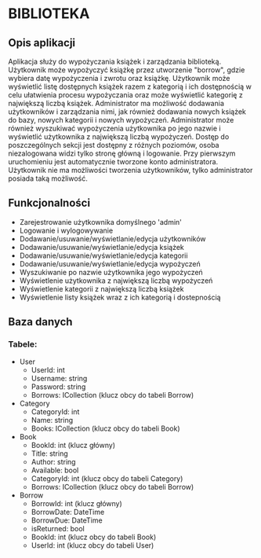 # BIBLIOTEKA


## Opis aplikacji 

Aplikacja służy do wypożyczania książek i zarządzania biblioteką. Użytkownik może wypożyczyć książkę przez utworzenie "borrow", gdzie wybiera datę wypożyczenia i zwrotu oraz książkę. Użytkownik może wyświetlić listę dostępnych książek razem z kategorią i ich dostępnością w celu ułatwienia procesu wypożyczania oraz może wyświetlić kategorię z największą liczbą książek. Administrator ma możliwość dodawania użytkowników i zarządzania nimi, jak również dodawania nowych książek do bazy, nowych kategorii i nowych wypożyczeń. Administrator może również wyszukiwać wypożyczenia użytkownika po jego nazwie i wyświetlić użytkownika z największą liczbą wypożyczeń. Dostęp do poszczególnych sekcji jest dostępny z różnych poziomów, osoba niezalogowana widzi tylko stronę główną i logowanie. Przy pierwszym uruchomieniu jest automatycznie tworzone konto administratora. Użytkownik nie ma możliwości tworzenia użytkowników, tylko administrator posiada taką możliwość. 

## Funkcjonalności
- Zarejestrowanie użytkownika domyślnego 'admin'
- Logowanie i wylogowywanie
- Dodawanie/usuwanie/wyświetlanie/edycja użytkowników
- Dodawanie/usuwanie/wyświetlanie/edycja książek
- Dodawanie/usuwanie/wyświetlanie/edycja kategorii
- Dodawanie/usuwanie/wyświetlanie/edycja wypożyczeń
- Wyszukiwanie po nazwie użytkownika jego wypożyczeń
- Wyświetlenie użytkownika z największą liczbą wypożyczeń
- Wyświetlenie kategorii z największą liczbą książek
- Wyświetlenie listy książek wraz z ich kategorią i dostepnością


## Baza danych

### Tabele:
- User
    - UserId: int
    - Username: string
    - Password: string
    - Borrows: ICollection<Borrow> (klucz obcy do tabeli Borrow)
- Category
    - CategoryId: int
    - Name: string
    - Books: ICollection<Book> (klucz obcy do tabeli Book)
- Book
    - BookId: int (klucz główny)
    - Title: string
    - Author: string
    - Available: bool
    - CategoryId: int (klucz obcy do tabeli Category)
    - Borrows: ICollection<Borrow> (klucz obcy do tabeli Borrow)
- Borrow
    - BorrowId: int (klucz główny)
    - BorrowDate: DateTime
    - BorrowDue: DateTime
    - isReturned: bool
    - BookId: int (klucz obcy do tabeli Book)
    - UserId: int (klucz obcy do tabeli User)




